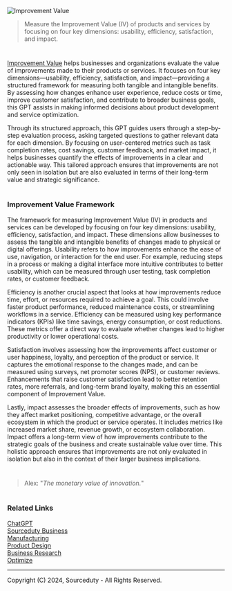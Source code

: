 ![Improvement Value](https://github.com/user-attachments/assets/6c162ee4-9c39-4f1e-8954-4b7f6b5f58ea)

> Measure the Improvement Value (IV) of products and services by focusing on four key dimensions: usability, efficiency, satisfaction, and impact.

#

[Improvement Value](https://chatgpt.com/g/g-sk2jHB2eb-improvement-value) helps businesses and organizations evaluate the value of improvements made to their products or services. It focuses on four key dimensions—usability, efficiency, satisfaction, and impact—providing a structured framework for measuring both tangible and intangible benefits. By assessing how changes enhance user experience, reduce costs or time, improve customer satisfaction, and contribute to broader business goals, this GPT assists in making informed decisions about product development and service optimization.

Through its structured approach, this GPT guides users through a step-by-step evaluation process, asking targeted questions to gather relevant data for each dimension. By focusing on user-centered metrics such as task completion rates, cost savings, customer feedback, and market impact, it helps businesses quantify the effects of improvements in a clear and actionable way. This tailored approach ensures that improvements are not only seen in isolation but are also evaluated in terms of their long-term value and strategic significance.

#
### Improvement Value Framework

The framework for measuring Improvement Value (IV) in products and services can be developed by focusing on four key dimensions: usability, efficiency, satisfaction, and impact. These dimensions allow businesses to assess the tangible and intangible benefits of changes made to physical or digital offerings. Usability refers to how improvements enhance the ease of use, navigation, or interaction for the end user. For example, reducing steps in a process or making a digital interface more intuitive contributes to better usability, which can be measured through user testing, task completion rates, or customer feedback.

Efficiency is another crucial aspect that looks at how improvements reduce time, effort, or resources required to achieve a goal. This could involve faster product performance, reduced maintenance costs, or streamlining workflows in a service. Efficiency can be measured using key performance indicators (KPIs) like time savings, energy consumption, or cost reductions. These metrics offer a direct way to evaluate whether changes lead to higher productivity or lower operational costs.

Satisfaction involves assessing how the improvements affect customer or user happiness, loyalty, and perception of the product or service. It captures the emotional response to the changes made, and can be measured using surveys, net promoter scores (NPS), or customer reviews. Enhancements that raise customer satisfaction lead to better retention rates, more referrals, and long-term brand loyalty, making this an essential component of Improvement Value.

Lastly, impact assesses the broader effects of improvements, such as how they affect market positioning, competitive advantage, or the overall ecosystem in which the product or service operates. It includes metrics like increased market share, revenue growth, or ecosystem collaboration. Impact offers a long-term view of how improvements contribute to the strategic goals of the business and create sustainable value over time. This holistic approach ensures that improvements are not only evaluated in isolation but also in the context of their larger business implications.

#

> Alex: "*The monetary value of innovation.*"

#
### Related Links

[ChatGPT](https://github.com/sourceduty/ChatGPT)
<br>
[Sourceduty Business](https://github.com/sourceduty/Sourceduty_Business)
<br>
[Manufacturing](https://github.com/sourceduty/Manufacturing)
<br>
[Product Design](https://github.com/sourceduty/Product_Design)
<br>
[Business Research](https://github.com/sourceduty/Business_Research)
<br>
[Optimize](https://github.com/sourceduty/Optimize)

***
Copyright (C) 2024, Sourceduty - All Rights Reserved.
